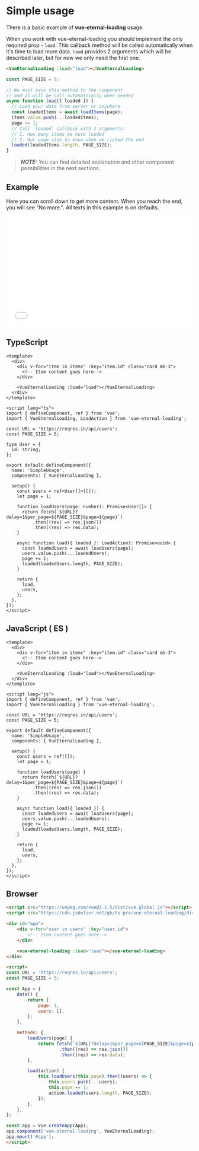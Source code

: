 # Simple usage

There is a basic example of **vue-eternal-loading** usage.

When you work with vue-eternal-loading you should implement the only required prop - `load`. This callback method will be called automatically when it's time to load more data. `load` provides 2 arguments which will be described later, but for now we only need the first one.
```html
<VueEternalLoading :load="load"></VueEternalLoading>
```
```ts
const PAGE_SIZE = 5;

// We must pass this method to the component 
// and it will be call automatically when needed
async function load({ loaded }) {
  // Load your data from server or anywhere
  const loadedItems = await loadItems(page);
  items.value.push(...loadedItems);
  page += 1;
  // Call `loaded` callback with 2 arguments:
  // 1. How many items we have loaded
  // 2. Our page size to know when we riched the end
  loaded(loadedItems.length, PAGE_SIZE);
}
```

> **_NOTE:_**  You can find detailed explanation and other component possibilities in the next sections.

## Example

Here you can scroll down to get more content. When you reach the end, you will see "No more.". All texts in this example is on defaults.

<iframe width="100%" height="300" src="//jsfiddle.net/gavrashenko/pe58wszL/78/embedded/result/dark/" allowfullscreen="allowfullscreen" allowpaymentrequest frameborder="0"></iframe>

## TypeScript
```vue
<template>
  <div>
    <div v-for="item in items" :key="item.id" class="card mb-3">
      <!-- Item content goes here-->
    </div>

    <VueEternalLoading :load="load"></VueEternalLoading>
  </div>
</template>

<script lang="ts">
import { defineComponent, ref } from 'vue';
import { VueEternalLoading, LoadAction } from 'vue-eternal-loading';

const URL = 'https://reqres.in/api/users';
const PAGE_SIZE = 5;

type User = {
  id: string;
};

export default defineComponent({
  name: 'SimpleUsage',
  components: { VueEternalLoading },

  setup() {
    const users = ref<User[]>([]);
    let page = 1;

    function loadUsers(page: number): Promise<User[]> {
      return fetch(`${URL}?delay=1&per_page=${PAGE_SIZE}&page=${page}`)
          .then((res) => res.json())
          .then((res) => res.data);
    }

    async function load({ loaded }: LoadAction): Promise<void> {
      const loadedUsers = await loadUsers(page);
      users.value.push(...loadedUsers);
      page += 1;
      loaded(loadedUsers.length, PAGE_SIZE);
    }

    return {
      load,
      users,
    };
  },
});
</script>
```


## JavaScript ( ES )
```vue
<template>
  <div>
    <div v-for="item in items" :key="item.id" class="card mb-3">
      <!-- Item content goes here-->
    </div>

    <VueEternalLoading :load="load"></VueEternalLoading>
  </div>
</template>

<script lang="js">
import { defineComponent, ref } from 'vue';
import { VueEternalLoading } from 'vue-eternal-loading';

const URL = 'https://reqres.in/api/users';
const PAGE_SIZE = 5;

export default defineComponent({
  name: 'SimpleUsage',
  components: { VueEternalLoading },

  setup() {
    const users = ref([]);
    let page = 1;

    function loadUsers(page) {
      return fetch(`${URL}?delay=1&per_page=${PAGE_SIZE}&page=${page}`)
          .then((res) => res.json())
          .then((res) => res.data);
    }

    async function load({ loaded }) {
      const loadedUsers = await loadUsers(page);
      users.value.push(...loadedUsers);
      page += 1;
      loaded(loadedUsers.length, PAGE_SIZE);
    }

    return {
      load,
      users,
    };
  },
});
</script>
```

## Browser
```html
<script src="https://unpkg.com/vue@3.1.5/dist/vue.global.js"></script>
<script src="https://cdn.jsdelivr.net/gh/ts-pro/vue-eternal-loading/dist/vue-eternal-loading.umd.js"></script>

<div id="app">
    <div v-for="user in users" :key="user.id">
        <!-- Item content goes here-->
    </div>

    <vue-eternal-loading :load="load"></vue-eternal-loading>
</div>

<script>
const URL = 'https://reqres.in/api/users';
const PAGE_SIZE = 5;

const App = {
    data() {
        return {
            page: 1,
            users: [],
        };
    },

    methods: {
        loadUsers(page) {
            return fetch(`${URL}?delay=1&per_page=${PAGE_SIZE}&page=${page}`)
                    .then((res) => res.json())
                    .then((res) => res.data);
        },

        load(action) {
            this.loadUsers(this.page).then((users) => {
                this.users.push(...users);
                this.page += 1;
                action.loaded(users.length, PAGE_SIZE);
            });
        },
    },
};

const app = Vue.createApp(App);
app.component('vue-eternal-loading', VueEternalLoading);
app.mount('#app');
</script>
```

